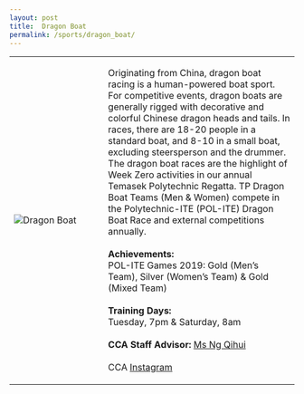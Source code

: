 ```yaml
---
layout: post
title:  Dragon Boat
permalink: /sports/dragon_boat/
---
```


<table>
    <tr>
        <td style="width:33%"><image src="{{site.baseurl}}/images/CCA_dragon_boat.jpg" style="display:block;margin-left:auto;margin-right:auto;" alt="Dragon Boat"></image></td>
        <td>
            <p>
                Originating from China, dragon boat racing is a human-powered boat sport. For competitive events, dragon boats are generally rigged with decorative and colorful Chinese dragon heads and tails. In races, there are 18-20 people in a standard boat, and 8-10 in a small boat, excluding steersperson and the drummer. The dragon boat races are the highlight of Week Zero activities in our annual Temasek Polytechnic Regatta. TP Dragon Boat Teams (Men & Women) compete in the Polytechnic-ITE (POL-ITE) Dragon Boat Race and external competitions annually.<br>
                <br>
                <b>Achievements:</b><br>
                POL-ITE Games 2019: Gold (Men’s Team), Silver (Women’s Team) & Gold (Mixed Team)<br>
                <br>
                <b>Training Days:</b><br>
                Tuesday, 7pm & Saturday, 8am<br>
                <br>
                <b>CCA Staff Advisor:</b> <a href="mailto:ngqihui@tp.edu.sg">Ms Ng Qihui</a><br>
                <br>
                CCA <a href="https://www.instagram.com/temasekpolydragonboat">Instagram</a>
            </p>
        </td>
    </tr>
</table>